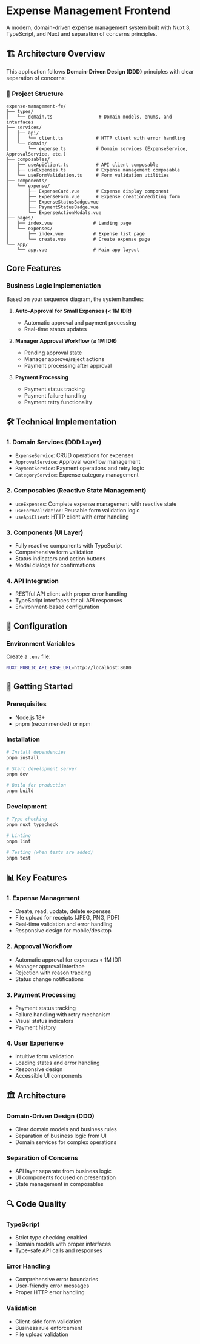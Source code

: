 # Expense Management Frontend

A modern, domain-driven expense management system built with Nuxt 3, TypeScript, and Nuxt and separation of concerns principles.

## 🏗️ Architecture Overview

This application follows **Domain-Driven Design (DDD)** principles with clear separation of concerns:

### 📁 Project Structure

```
expense-management-fe/
├── types/
│   └── domain.ts                 # Domain models, enums, and interfaces
├── services/
│   ├── api/
│   │   └── client.ts            # HTTP client with error handling
│   └── domain/
│       └── expense.ts           # Domain services (ExpenseService, ApprovalService, etc.)
├── composables/
│   ├── useApiClient.ts          # API client composable
│   ├── useExpenses.ts           # Expense management composable
│   └── useFormValidation.ts     # Form validation utilities
├── components/
│   └── expense/
│       ├── ExpenseCard.vue      # Expense display component
│       ├── ExpenseForm.vue      # Expense creation/editing form
│       ├── ExpenseStatusBadge.vue
│       ├── PaymentStatusBadge.vue
│       └── ExpenseActionModals.vue
├── pages/
│   ├── index.vue               # Landing page
│   └── expenses/
│       ├── index.vue           # Expense list page
│       └── create.vue          # Create expense page
└── app/
    └── app.vue                 # Main app layout
```

## Core Features

### Business Logic Implementation

Based on your sequence diagram, the system handles:

1. **Auto-Approval for Small Expenses (< 1M IDR)**
   - Automatic approval and payment processing
   - Real-time status updates

2. **Manager Approval Workflow (≥ 1M IDR)**
   - Pending approval state
   - Manager approve/reject actions
   - Payment processing after approval

3. **Payment Processing**
   - Payment status tracking
   - Payment failure handling
   - Payment retry functionality

## 🛠️ Technical Implementation

### 1. **Domain Services** (DDD Layer)
- `ExpenseService`: CRUD operations for expenses
- `ApprovalService`: Approval workflow management
- `PaymentService`: Payment operations and retry logic
- `CategoryService`: Expense category management

### 2. **Composables** (Reactive State Management)
- `useExpenses`: Complete expense management with reactive state
- `useFormValidation`: Reusable form validation logic
- `useApiClient`: HTTP client with error handling

### 3. **Components** (UI Layer)
- Fully reactive components with TypeScript
- Comprehensive form validation
- Status indicators and action buttons
- Modal dialogs for confirmations

### 4. **API Integration**
- RESTful API client with proper error handling
- TypeScript interfaces for all API responses
- Environment-based configuration

## 🔧 Configuration

### Environment Variables

Create a `.env` file:

```bash
NUXT_PUBLIC_API_BASE_URL=http://localhost:8080
```

## 🚀 Getting Started

### Prerequisites
- Node.js 18+
- pnpm (recommended) or npm

### Installation

```bash
# Install dependencies
pnpm install

# Start development server
pnpm dev

# Build for production
pnpm build
```

### Development

```bash
# Type checking
pnpm nuxt typecheck

# Linting
pnpm lint

# Testing (when tests are added)
pnpm test
```

## 📊 Key Features

### 1. **Expense Management**
- Create, read, update, delete expenses
- File upload for receipts (JPEG, PNG, PDF)
- Real-time validation and error handling
- Responsive design for mobile/desktop

### 2. **Approval Workflow**
- Automatic approval for expenses < 1M IDR
- Manager approval interface
- Rejection with reason tracking
- Status change notifications

### 3. **Payment Processing**
- Payment status tracking
- Failure handling with retry mechanism
- Visual status indicators
- Payment history

### 4. **User Experience**
- Intuitive form validation
- Loading states and error handling
- Responsive design
- Accessible UI components

## 🏛️ Architecture

### Domain-Driven Design (DDD)
- Clear domain models and business rules
- Separation of business logic from UI
- Domain services for complex operations

### Separation of Concerns
- API layer separate from business logic
- UI components focused on presentation
- State management in composables

## 🔍 Code Quality

### TypeScript
- Strict type checking enabled
- Domain models with proper interfaces
- Type-safe API calls and responses

### Error Handling
- Comprehensive error boundaries
- User-friendly error messages
- Proper HTTP error handling

### Validation
- Client-side form validation
- Business rule enforcement
- File upload validation
